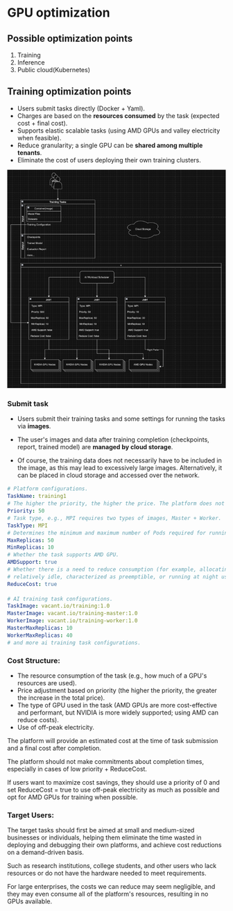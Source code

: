 # GPU optimization

## Possible optimization points

1. Training
2. Inference
3. Public cloud(Kubernetes)

## Training optimization points

<!--
- 用户直接提交任务(Docker+Yaml).
- 按任务消耗的资源来收费(预期费用+最终费用).
- 支持弹性可伸缩任务(在可行的情况下用AMD的显卡+谷电).
- 降低颗粒度, 单显卡可以提供给多租户.
- 去掉用户自己部署训练集群的成本.
-->

- Users submit tasks directly (Docker + Yaml).
- Charges are based on the **resources consumed** by the task (expected cost + final cost).
- Supports elastic scalable tasks (using AMD GPUs and valley electricity when feasible).
- Reduce granularity; a single GPU can be **shared among multiple tenants**.
- Eliminate the cost of users deploying their own training clusters.

![training-1](statics/training-1.png)

### Submit task

<!--
用户通过镜像的形式他的 Training 任务, 以及运行任务的一些设置.

用户的镜像以及训练完成后的数据(Checkpoints, Report, Trained Model)由云存储负责.

当然训练数据也不一定要放在Image中, 可能会导致镜像过大, 可以选择放到云存储后通过网络获得.
-->

- Users submit their training tasks and some settings for running the tasks via **images**.

- The user's images and data after training completion (checkpoints, report, trained model) are **managed by cloud storage**.

- Of course, the training data does not necessarily have to be included in the image, as this may lead to excessively large images. Alternatively, it can be placed in cloud storage and accessed over the network.

```yaml
# Platform configurations.
TaskName: training1
# The higher the priority, the higher the price. The platform does not guarantee the completion time of the training.
Priority: 50
# Task type, e.g., MPI requires two types of images, Master + Worker.
TaskType: MPI
# Determines the minimum and maximum number of Pods required for running the task.
MaxReplicas: 50
MinReplicas: 10
# Whether the task supports AMD GPU.
AMDSupport: true
# Whether there is a need to reduce consumption (for example, allocating more Replicas only when the cluster is
# relatively idle, characterized as preemptible, or running at night using off-peak electricity, similar to the logic of electric cars).
ReduceCost: true

# AI training task configurations.
TaskImage: vacant.io/training:1.0
MasterImage: vacant.io/training-master:1.0
WorkerImage: vacant.io/training-worker:1.0
MasterMaxReplicas: 10
WorkerMaxReplicas: 40
# and more ai training task configurations.
```

### Cost Structure:

<!--
- 任务的资源消耗量(比如占用了多少GPU的多少资源)
- 根据优先级来对价格进行调整(优先级越高则对总价的增幅越高)
- 任务使用的显卡类型(AMD GPU 性价比和效能更好, 但是 NVIDIA 支持的更广泛, 使用 AMD 则可以降低费用)
- 使用谷电的情况

平台将在任务提交时给出一个预期的费用, 并且在运行完毕后给出最终费用.

平台不应对完成时间做出承诺, 尤其是低优先级+ReduceCost的情况下.

如果用户想最大化的节省成本, 那么它应该使用优先级为0, 并且ReduceCost = true, 来尽量使用谷电.
在任务允许的情况下使用AMD的GPU来进行训练.
-->

- The resource consumption of the task (e.g., how much of a GPU's resources are used).
- Price adjustment based on priority (the higher the priority, the greater the increase in the total price).
- The type of GPU used in the task (AMD GPUs are more cost-effective and performant, but NVIDIA is more widely supported; using AMD can reduce costs).
- Use of off-peak electricity.

The platform will provide an estimated cost at the time of task submission and a final cost after completion.

The platform should not make commitments about completion times, especially in cases of low priority + ReduceCost.

If users want to maximize cost savings, they should use a priority of 0 and set ReduceCost = true to use off-peak
electricity as much as possible and opt for AMD GPUs for training when possible.

### Target Users:

<!--
目标任务首先应为中小型的企业或个人, 帮助他们去掉自己部署平台以及调试所浪费的时间, 并且实现完全的按需来降低用户的成本.

如研究所, 高校学生等资源不足或没有能够满足要求的硬件的用户.

对于大型企业这种用户, 我们能降低的成本则可能显得微不足道, 甚至吃满平台的所有资源导致无卡可用.
-->

The target tasks should first be aimed at small and medium-sized businesses or individuals,
helping them eliminate the time wasted in deploying and debugging their own platforms,
and achieve cost reductions on a demand-driven basis.

Such as research institutions, college students, and other users who lack resources or do not
have the hardware needed to meet requirements.

For large enterprises, the costs we can reduce may seem negligible, and they may even consume
all of the platform's resources, resulting in no GPUs available.
